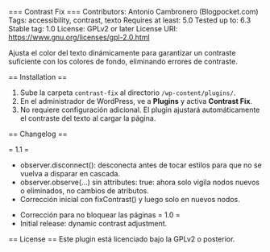 === Contrast Fix ===
Contributors: Antonio Cambronero (Blogpocket.com)
Tags: accessibility, contrast, texto
Requires at least: 5.0
Tested up to: 6.3
Stable tag: 1.0
License: GPLv2 or later
License URI: https://www.gnu.org/licenses/gpl-2.0.html

Ajusta el color del texto dinámicamente para garantizar un contraste suficiente con los colores de fondo, eliminando errores de contraste.

== Installation ==

1. Sube la carpeta `contrast-fix` al directorio `/wp-content/plugins/`.
2. En el administrador de WordPress, ve a **Plugins** y activa **Contrast Fix**.
3. No requiere configuración adicional. El plugin ajustará automáticamente el contraste del texto al cargar la página.

== Changelog ==

= 1.1 =
- observer.disconnect(): desconecta antes de tocar estilos para que no se vuelva a disparar en cascada.
- observer.observe(...) sin attributes: true: ahora solo vigila nodos nuevos o eliminados, no cambios de atributos.
- Corrección inicial con fixContrast() y luego solo en nuevos nodos.
* Corrección para no bloquear las páginas
= 1.0 =
* Initial release: dynamic contrast adjustment.

== License ==
Este plugin está licenciado bajo la GPLv2 o posterior.
